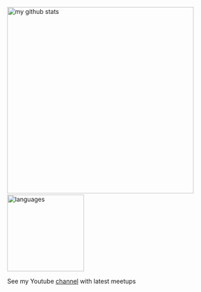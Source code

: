 <p align="left">
  <img src="https://github-readme-stats.vercel.app/api?username=peakle&show_icons=true&theme=dracula&hide_border=true&count_private=true" alt="my github stats" width="430"/>&nbsp;
  <img src="https://github-readme-stats.vercel.app/api/top-langs/?username=peakle&layout=compact&theme=dracula&hide_border=true" alt="languages" height="177">
</p>

See my Youtube [channel](https://www.youtube.com/channel/UCUZshQiEc9nJmXBHjWIjyNw) with latest meetups
